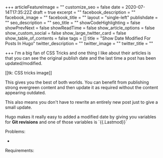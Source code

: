+++
articleFeatureImage = ""
customize_seo = false
date = 2020-07-14T17:35:22Z
draft = true
excerpt = ""
facebook_description = ""
facebook_image = ""
facebook_title = ""
layout = "single-left"
publishdate = ""
seo_description = ""
seo_title = ""
showCodeHighlighting = false
showPrevNext = false
showReadTime = false
show_article_options = false
show_custom_social = false
show_large_twitter_card = false
show_table_of_contents = false
tags = []
title = "Show Date Modified For Posts In Hugo"
twitter_description = ""
twitter_image = ""
twitter_title = ""

+++
I'm a big fan of CSS Tricks and one thing I like about their articles is that you can see the original publish date and the last time a post has been updated/modified. 

\[\[tk: CSS tricks image\]\]

This gives you the best of both worlds. You can benefit from publishing strong evergreen content and then update it as required without the content appearing outdated.

This also means you don't have to rewrite an entirely new post just to give a small update.

Hugo makes it really easy to added a modified date by giving you variables for **Git revisions** and one of those variables is \`{{.Lastmod}}\`

Problems:

* 

Requirements: